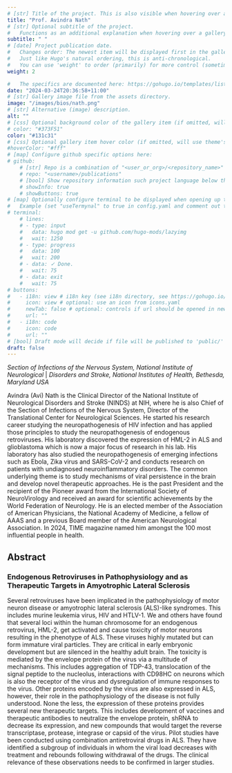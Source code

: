 ```yaml
---
# [str] Title of the project. This is also visible when hovering over a gallery item.
title: "Prof. Avindra Nath"
# [str] Optional subtitle of the project. 
#   Functions as an additional explanation when hovering over a gallery item (comment out the following line).
subtitle: " "
# [date] Project publication date.
#   Changes order: The newest item will be displayed first in the gallery. 
#   Just like Hugo's natural ordering, this is anti-chronological.
#   You can use 'weight' to order (primarily) for more control (sometimes it makes sense to put old items before new ones).
weight: 2

#   The specifics are documented here: https://gohugo.io/templates/lists/#order-content
date: "2024-03-24T20:36:58+11:00"
# [str] Gallery image file from the assets directory. 
image: "/images/bios/nath.png"
# [str] Alternative (image) description.
alt: ""
# [css] Optional background color of the gallery item (if omitted, will use theme's fallback).
# color: "#373F51"
color: "#131c31"
# [css] Optional gallery item hover color (if omitted, will use theme's fallback).
#hoverColor: "#fff"
# [map] Configure github specific options here:
# github: 
    # [str] Repo is a combination of "<user_or_org>/<repository_name>"
    # repo: "<username>/publications"
    # [bool] Show repository information such project language below the buttons.
    # showInfo: true
    # showButtons: true
# [map] Optionally configure terminal to be displayed when opening up the gallery item:
#   Example (set "useTermynal" to true in config.yaml and comment out to test it):
# terminal:
    # lines:
    # - type: input
    #   data: hugo mod get -u github.com/hugo-mods/lazyimg 
    #   wait: 1250
    # - type: progress
    #   data: 100
    #   wait: 200
    # - data: ✓ Done.
    #   wait: 75
    # - data: exit
    #   wait: 75
# buttons:
#   - i18n: view # i18n key (see i18n directory, see https://gohugo.io/functions/i18n/)
#     icon: view # optional: use an icon from icons.yaml
#     newTab: false # optional: controls if url should be opened in new tab
#     url: ""
#   - i18n: code 
#     icon: code
#     url: ""
# [bool] Draft mode will decide if file will be published to 'public/' directory.
draft: false
---
```



*Section of Infections of the Nervous System, National Institute of Neurological* | *Disorders and Stroke, National Institutes of Health, Bethesda, Maryland USA*


Avindra (Avi) Nath is the Clinical Director of the National Institute of Neurological Disorders and Stroke (NINDS) at NIH, where he is also Chief of the Section of Infections of the Nervous System, Director of the Translational Center for Neurological Sciences. He started his research career studying the neuropathogenesis of HIV infection and has applied those principles to study the neuropathogenesis of endogenous retroviruses. His laboratory discovered the expression of HML-2 in ALS and glioblastoma which is now a major focus of research in his lab. His laboratory has also studied the neuropathogenesis of emerging infections such as Ebola, Zika virus and SARS-CoV-2 and conducts research on patients with undiagnosed neuroinflammatory disorders. The common underlying theme is to study mechanisms of viral persistence in the brain and develop novel therapeutic approaches. He is the past President and the recipient of the Pioneer award from the International Society of NeuroVirology and received an award for scientific achievements by the World Federation of Neurology. He is an elected member of the Association of American Physicians, the National Academy of Medicine, a fellow of AAAS and a previous Board member of the American Neurological Association. In 2024, TIME magazine named him amongst the 100 most influential people in health. 

## Abstract

### Endogenous Retroviruses in Pathophysiology and as Therapeutic Targets in Amyotrophic Lateral Sclerosis

Several retroviruses have been implicated in the pathophysiology of motor neuron disease or amyotrophic lateral sclerosis (ALS)-like syndromes. This includes murine leukemia virus, HIV and HTLV-1. We and others have found that several loci within the human chromosome for an endogenous retrovirus, HML-2, get activated and cause toxicity of motor neurons resulting in the phenotype of ALS. These viruses highly mutated but can form immature viral particles. They are critical in early embryonic development but are silenced in the healthy adult brain. The toxicity is mediated by the envelope protein of the virus via a multitude of mechanisms. This includes aggregation of TDP-43, translocation of the signal peptide to the nucleolus, interactions with CD98HC on neurons which is also the receptor of the virus and dysregulation of immune responses to the virus. Other proteins encoded by the virus are also expressed in ALS, however, their role in the pathophysiology of the disease is not fully understood. None the less, the expression of these proteins provides several new therapeutic targets. This includes development of vaccines and therapeutic antibodies to neutralize the envelope protein, shRNA to decrease its expression, and new compounds that would target the reverse transcriptase, protease, integrase or capsid of the virus. Pilot studies have been conducted using combination antiretroviral drugs in ALS. They have identified a subgroup of individuals in whom the viral load decreases with treatment and rebounds following withdrawal of the drugs. The clinical relevance of these observations needs to be confirmed in larger studies.    